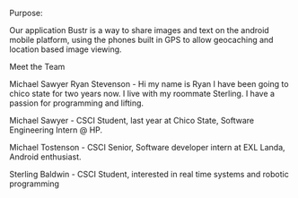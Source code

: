 Purpose:

Our application Bustr is a way to share images and text on the android mobile
 platform, using the phones built in GPS to allow geocaching and location
 based image viewing.

Meet the Team

Michael Sawyer
Ryan Stevenson - Hi my name is Ryan I have been going to chico state for two years now. I live with my roommate Sterling. I have a passion for programming and lifting. 

Michael Sawyer - CSCI Student, last year at Chico State, Software Engineering Intern @ HP.

Michael Tostenson - CSCI Senior, Software developer intern at EXL Landa, Android enthusiast.

Sterling Baldwin - CSCI Student, interested in real time systems and robotic programming

